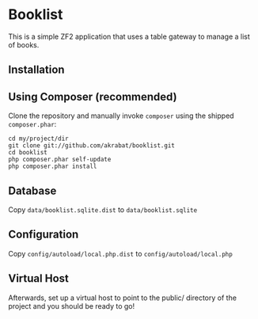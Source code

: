 Booklist
========

This is a simple ZF2 application that uses a table gateway to manage a list of books.


Installation
------------

Using Composer (recommended)
----------------------------

Clone the repository and manually invoke `composer` using the shipped
`composer.phar`:

    cd my/project/dir
    git clone git://github.com/akrabat/booklist.git
    cd booklist
    php composer.phar self-update
    php composer.phar install


Database
--------

Copy `data/booklist.sqlite.dist` to `data/booklist.sqlite`


Configuration
--------

Copy `config/autoload/local.php.dist` to `config/autoload/local.php`


Virtual Host
------------

Afterwards, set up a virtual host to point to the public/ directory of the
project and you should be ready to go!


